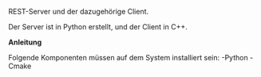 REST-Server und der dazugehörige Client.

Der Server ist in Python erstellt, und der Client in C++.

**Anleitung**

Folgende Komponenten müssen auf dem System installiert sein:
-Python
-Cmake
